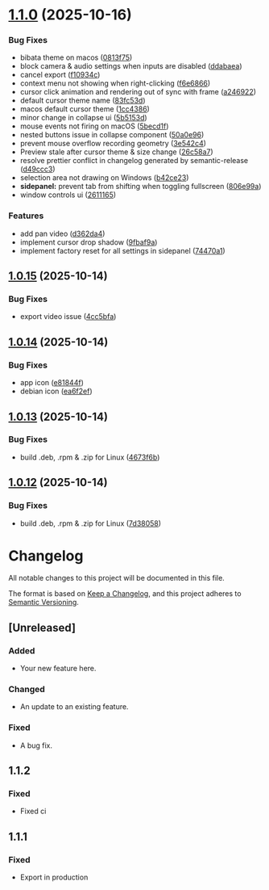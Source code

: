 # [1.1.0](https://github.com/tamnguyenvan/screenarc/compare/v1.0.15...v1.1.0) (2025-10-16)


### Bug Fixes

* bibata theme on macos ([0813f75](https://github.com/tamnguyenvan/screenarc/commit/0813f7513b2ed866c90561e6f93d5d91d2872e45))
* block camera & audio settings when inputs are disabled ([ddabaea](https://github.com/tamnguyenvan/screenarc/commit/ddabaea57cc6a9d2fcb7e207996fc38a9b1ac3cf))
* cancel export ([f10934c](https://github.com/tamnguyenvan/screenarc/commit/f10934cf2e4f5e10fe7a60b44673e1bcf2e0504a))
* context menu not showing when right-clicking ([f6e6866](https://github.com/tamnguyenvan/screenarc/commit/f6e6866efbfc59347bd10dcf0f4fd6906e5a09e0))
* cursor click animation and rendering out of sync with frame ([a246922](https://github.com/tamnguyenvan/screenarc/commit/a246922116560f8e7d53fadbca85794238f05549))
* default cursor theme name ([83fc53d](https://github.com/tamnguyenvan/screenarc/commit/83fc53dfda318e1f47a23ec4c8e6dadc1afe0bb7))
* macos default cursor theme ([1cc4386](https://github.com/tamnguyenvan/screenarc/commit/1cc43866291638daad8a49c55d2da50b492bb69c))
* minor change in collapse ui ([5b5153d](https://github.com/tamnguyenvan/screenarc/commit/5b5153d1a1010e8f8c0bc2b1476e03b0cf81daa3))
* mouse events not firing on macOS ([5becd1f](https://github.com/tamnguyenvan/screenarc/commit/5becd1ff5e3f6fc3d5c2261ab3a826c09ad09eaa))
* nested buttons issue in collapse component ([50a0e96](https://github.com/tamnguyenvan/screenarc/commit/50a0e963ef0b9d802d6db3f2334c52806d551e2c))
* prevent mouse overflow recording geometry ([3e542c4](https://github.com/tamnguyenvan/screenarc/commit/3e542c44dccfcd0c3e72ae67ea9eef20670326e1))
* Preview stale after cursor theme & size change ([26c58a7](https://github.com/tamnguyenvan/screenarc/commit/26c58a718c9468da6c67bae378a1394017e65aa0))
* resolve prettier conflict in changelog generated by semantic-release ([d49ccc3](https://github.com/tamnguyenvan/screenarc/commit/d49ccc30dc6277707ec5209f41446fdf54c1c227))
* selection area not drawing on Windows ([b42ce23](https://github.com/tamnguyenvan/screenarc/commit/b42ce23f7904f074463a3625efe1f23578967da1))
* **sidepanel:** prevent tab from shifting when toggling fullscreen ([806e99a](https://github.com/tamnguyenvan/screenarc/commit/806e99a5036a124c37c5267c47f53dbd733ace66))
* window controls ui ([2611165](https://github.com/tamnguyenvan/screenarc/commit/26111658b4b1d181efffa83c3c1e24673aaf7de0))


### Features

* add pan video ([d362da4](https://github.com/tamnguyenvan/screenarc/commit/d362da4273e1d8f7672eb74bd90439750f3ef604))
* implement cursor drop shadow ([9fbaf9a](https://github.com/tamnguyenvan/screenarc/commit/9fbaf9a05fa46e525dcc13dd9289514dd8f1da8b))
* implement factory reset for all settings in sidepanel ([74470a1](https://github.com/tamnguyenvan/screenarc/commit/74470a153f9ce94009c64b5eda1090890b9af6b0))

## [1.0.15](https://github.com/tamnguyenvan/screenarc/compare/v1.0.14...v1.0.15) (2025-10-14)


### Bug Fixes

* export video issue ([4cc5bfa](https://github.com/tamnguyenvan/screenarc/commit/4cc5bfac2f18c14d57d133473e2b4deb12cc77e4))

## [1.0.14](https://github.com/tamnguyenvan/screenarc/compare/v1.0.13...v1.0.14) (2025-10-14)


### Bug Fixes

* app icon ([e81844f](https://github.com/tamnguyenvan/screenarc/commit/e81844fe1173208058ac5aa34d430936ded4da62))
* debian icon ([ea6f2ef](https://github.com/tamnguyenvan/screenarc/commit/ea6f2ef68ad1e6abccccee13c1dab5fbfe43033d))

## [1.0.13](https://github.com/tamnguyenvan/screenarc/compare/v1.0.12...v1.0.13) (2025-10-14)


### Bug Fixes

* build .deb, .rpm & .zip for Linux ([4673f6b](https://github.com/tamnguyenvan/screenarc/commit/4673f6bffc858f62be3e4572c8cd57fb6dabcca6))

## [1.0.12](https://github.com/tamnguyenvan/screenarc/compare/v1.0.11...v1.0.12) (2025-10-14)


### Bug Fixes

* build .deb, .rpm & .zip for Linux ([7d38058](https://github.com/tamnguyenvan/screenarc/commit/7d38058677bc5ff48e6c5d45158a6273fd32892d))

# Changelog

All notable changes to this project will be documented in this file.

The format is based on [Keep a Changelog](https://keepachangelog.com/en/1.0.0/),
and this project adheres to [Semantic Versioning](https://semver.org/spec/v2.0.0.html).

## [Unreleased]

### Added

- Your new feature here.

### Changed

- An update to an existing feature.

### Fixed

- A bug fix.

## 1.1.2

### Fixed

- Fixed ci

## 1.1.1

### Fixed

- Export in production
